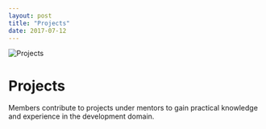 ```yaml
---
layout: post
title: "Projects"
date: 2017-07-12
---
```

![Projects](/iosd-events/assets/projects.png)
# Projects
Members contribute to projects under mentors to
gain practical knowledge and experience in the
development domain.

